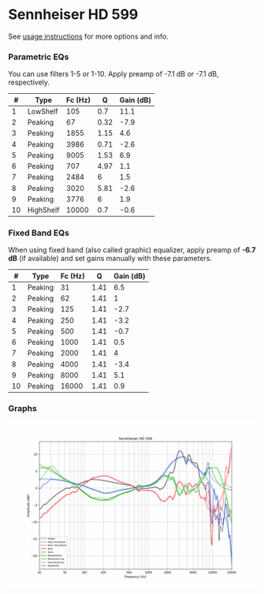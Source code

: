 # Sennheiser HD 599
See [usage instructions](https://github.com/jaakkopasanen/AutoEq#usage) for more options and info.

### Parametric EQs
You can use filters 1-5 or 1-10. Apply preamp of -7.1 dB or -7.1 dB, respectively.

|   # | Type      |   Fc (Hz) |    Q |   Gain (dB) |
|-----|-----------|-----------|------|-------------|
|   1 | LowShelf  |       105 | 0.7  |        11.1 |
|   2 | Peaking   |        67 | 0.32 |        -7.9 |
|   3 | Peaking   |      1855 | 1.15 |         4.6 |
|   4 | Peaking   |      3986 | 0.71 |        -2.6 |
|   5 | Peaking   |      9005 | 1.53 |         6.9 |
|   6 | Peaking   |       707 | 4.97 |         1.1 |
|   7 | Peaking   |      2484 | 6    |         1.5 |
|   8 | Peaking   |      3020 | 5.81 |        -2.6 |
|   9 | Peaking   |      3776 | 6    |         1.9 |
|  10 | HighShelf |     10000 | 0.7  |        -0.6 |

### Fixed Band EQs
When using fixed band (also called graphic) equalizer, apply preamp of **-6.7 dB** (if available) and set gains manually with these parameters.

|   # | Type    |   Fc (Hz) |    Q |   Gain (dB) |
|-----|---------|-----------|------|-------------|
|   1 | Peaking |        31 | 1.41 |         6.5 |
|   2 | Peaking |        62 | 1.41 |         1   |
|   3 | Peaking |       125 | 1.41 |        -2.7 |
|   4 | Peaking |       250 | 1.41 |        -3.2 |
|   5 | Peaking |       500 | 1.41 |        -0.7 |
|   6 | Peaking |      1000 | 1.41 |         0.5 |
|   7 | Peaking |      2000 | 1.41 |         4   |
|   8 | Peaking |      4000 | 1.41 |        -3.4 |
|   9 | Peaking |      8000 | 1.41 |         5.1 |
|  10 | Peaking |     16000 | 1.41 |         0.9 |

### Graphs
![](./Sennheiser%20HD%20599.png)
